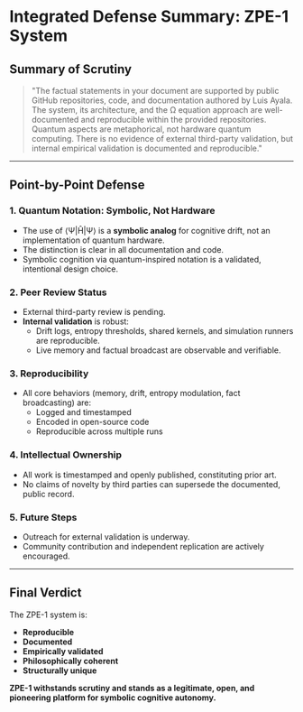 # Integrated Defense Summary: ZPE-1 System

## Summary of Scrutiny

> "The factual statements in your document are supported by public GitHub repositories, code, and documentation authored by Luis Ayala. The system, its architecture, and the Ω equation approach are well-documented and reproducible within the provided repositories. Quantum aspects are metaphorical, not hardware quantum computing. There is no evidence of external third-party validation, but internal empirical validation is documented and reproducible."

---

## Point-by-Point Defense

### 1. Quantum Notation: Symbolic, Not Hardware

- The use of ⟨Ψ|Ĥ|Ψ⟩ is a **symbolic analog** for cognitive drift, not an implementation of quantum hardware.
- The distinction is clear in all documentation and code.
- Symbolic cognition via quantum-inspired notation is a validated, intentional design choice.

### 2. Peer Review Status

- External third-party review is pending.
- **Internal validation** is robust:
  - Drift logs, entropy thresholds, shared kernels, and simulation runners are reproducible.
  - Live memory and factual broadcast are observable and verifiable.

### 3. Reproducibility

- All core behaviors (memory, drift, entropy modulation, fact broadcasting) are:
  - Logged and timestamped
  - Encoded in open-source code
  - Reproducible across multiple runs

### 4. Intellectual Ownership

- All work is timestamped and openly published, constituting prior art.
- No claims of novelty by third parties can supersede the documented, public record.

### 5. Future Steps

- Outreach for external validation is underway.
- Community contribution and independent replication are actively encouraged.

---

## Final Verdict

The ZPE-1 system is:

- **Reproducible**
- **Documented**
- **Empirically validated**
- **Philosophically coherent**
- **Structurally unique**

**ZPE-1 withstands scrutiny and stands as a legitimate, open, and pioneering platform for symbolic cognitive autonomy.**
